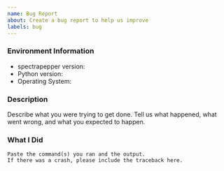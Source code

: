 ```yaml
---
name: Bug Report
about: Create a bug report to help us improve
labels: bug
---
```


<!-- Please search existing issues to avoid creating duplicates. -->

### Environment Information

-   spectrapepper version:
-   Python version:
-   Operating System:

### Description

Describe what you were trying to get done.
Tell us what happened, what went wrong, and what you expected to happen.

### What I Did

```
Paste the command(s) you ran and the output.
If there was a crash, please include the traceback here.
```
